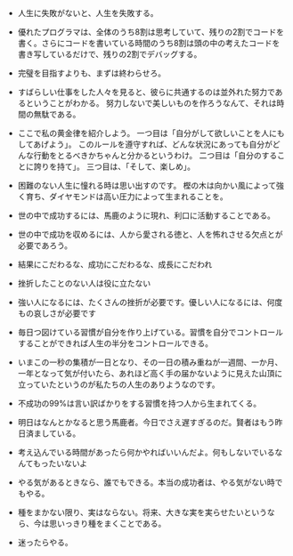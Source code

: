 - 人生に失敗がないと、人生を失敗する。

- 優れたプログラマは、全体のうち8割は思考していて、残りの2割でコードを書く。さらにコードを書いている時間のうち8割は頭の中の考えたコードを書き写しているだけで、残りの2割でデバッグする。

- 完璧を目指すよりも、まずは終わらせろ。

- すばらしい仕事をした人々を見ると、彼らに共通するのは並外れた努力であるということがわかる。
努力しないで美しいものを作ろうなんて、それは時間の無駄である。

- ここで私の黄金律を紹介しよう。
一つ目は「自分がして欲しいことを人にもしてあげよう」。
このルールを遵守すれば、どんな状況にあっても自分がどんな行動をとるべきかちゃんと分かるというわけ。
二つ目は「自分のすることに誇りを持て」。
三つ目は、「そして、楽しめ」。

- 困難のない人生に憧れる時は思い出すのです。
樫の木は向かい風によって強く育ち、ダイヤモンドは高い圧力によって生まれることを。

- 世の中で成功するには、馬鹿のように現れ、利口に活動することである。

- 世の中で成功を収めるには、人から愛される徳と、人を怖れさせる欠点とが必要であろう。

- 結果にこだわるな、成功にこだわるな、成長にこだわれ

- 挫折したことのない人は役に立たない

- 強い人になるには、たくさんの挫折が必要です。優しい人になるには、何度もの哀しさが必要です


<!-- ================= 習慣　=================== -->

- 毎日つ図けている習慣が自分を作り上げている。習慣を自分でコントロールすることができれば人生の半分をコントロールできる。

- いまこの一秒の集積が一日となり、その一日の積み重ねが一週間、一か月、一年となって気が付いたら、あれほど高く手の届かないように見えた山頂に立っていたというのが私たちの人生のありようなのです。

- 不成功の99%は言い訳ばかりをする習慣を持つ人から生まれてくる。

<!-- ====================== 行動 =============== -->
- 明日はなんとかなると思う馬鹿者。今日でさえ遅すぎるのだ。賢者はもう昨日済ましている。

- 考え込んでいる時間があったら何かやればいいんだよ。何もしないでいるなんてもったいないよ

- やる気があるときなら、誰でもできる。本当の成功者は、やる気がない時でもやる。

- 種をまかない限り、実はならない。将来、大きな実を実らせたいというなら、今は思いっきり種をまくことである。

- 迷ったらやる。
